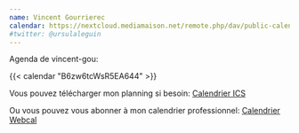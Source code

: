 ```yaml
---
name: Vincent Gourrierec
calendar: https://nextcloud.mediamaison.net/remote.php/dav/public-calendars/B6zw6tcWsR5EA644?export
#twitter: @ursulaleguin
---
```


Agenda de vincent-gou:

{{< calendar "B6zw6tcWsR5EA644" >}}

Vous pouvez télécharger mon planning si besoin:
[Calendrier ICS](https://nextcloud.mediamaison.net/remote.php/dav/public-calendars/B6zw6tcWsR5EA644?export)

Ou vous pouvez vous abonner à mon calendrier professionnel:
[Calendrier Webcal](webcal://nextcloud.mediamaison.net/remote.php/dav/public-calendars/6twBojdEb7NKrNKK?export)

